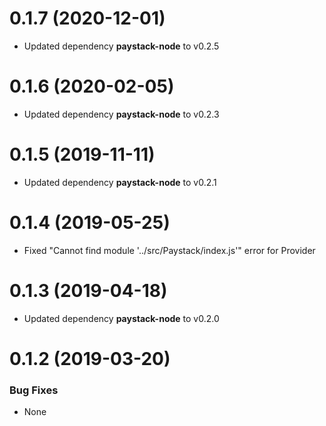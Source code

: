 <a name="0.1.7"></a>
# 0.1.7 (2020-12-01)

- Updated dependency **paystack-node** to v0.2.5

<a name="0.1.6"></a>
# 0.1.6 (2020-02-05)

- Updated dependency **paystack-node** to v0.2.3

<a name="0.1.5"></a>
# 0.1.5 (2019-11-11)

- Updated dependency **paystack-node** to v0.2.1

<a name="0.1.4"></a>
# 0.1.4 (2019-05-25)

- Fixed "Cannot find module '../src/Paystack/index.js'" error for Provider

<a name="0.1.3"></a>
# 0.1.3 (2019-04-18)

- Updated dependency **paystack-node** to v0.2.0

<a name="0.1.2"></a>
# 0.1.2 (2019-03-20)

### Bug Fixes
- None
